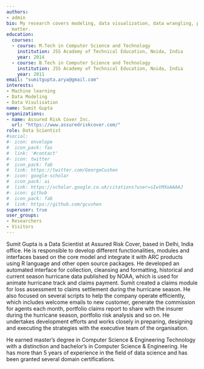 ```yaml
---
authors:
- admin
bio: My research covers modeling, data visualization, data wrangling, portfolio analysis, report creation using statistical programming language R.
  matter.
education:
  courses:
  - course: M.Tech in Computer Science and Technology
    institution: JSS Academy of Technical Education, Noida, India
    year: 2014
  - course: B.Tech in Computer Science and Technology
    institution: JSS Academy of Technical Education, Noida, India
    year: 2011
email: "sumitgupta.arya@gmail.com"
interests:
- Machine learning
- Data Modeling
- Data Visulisation
name: Sumit Gupta
organizations:
- name: Assured Risk Cover Inc.
  url: "https://www.assuredriskcover.com/"
role: Data Scientist
#social:
#- icon: envelope
#  icon_pack: fas
#  link: '#contact'
#- icon: twitter
#  icon_pack: fab
#  link: https://twitter.com/GeorgeCushen
#- icon: google-scholar
#  icon_pack: ai
#  link: https://scholar.google.co.uk/citations?user=sIwtMXoAAAAJ
#- icon: github
#  icon_pack: fab
#  link: https://github.com/gcushen
superuser: true
user_groups:
- Researchers
- Visitors
---
```


Sumit Gupta is a Data Scientist at Assured Risk Cover, based in Delhi, India office. He is responsible to develop different functionalities, modules and interfaces based on the core model and integrate it with ARC products using R language and other open source packages. He developed an automated interface for collection, cleansing and formatting, historical and current season hurricane data published by NOAA, which is used for animate hurricane track and claims payment. Sumit created a claims module for loss assessment to claims settlement during the hurricane season. He also focused on several scripts to help the company operate efficiently, which includes welcome emails to new customer, generate the commission for agents each month, portfolio claims report to share with the insurer during the hurricane season, portfolio risk analysis and so on. He undertakes development efforts and works closely in preparing, designing and executing the strategies with the executive team of the organisation. 

He earned master’s degree in Computer Science & Engineering Technology with a distinction and bachelor’s in Computer Science & Engineering. He has more than 5 years of experience in the field of data science and has been granted several domain certifications. 
